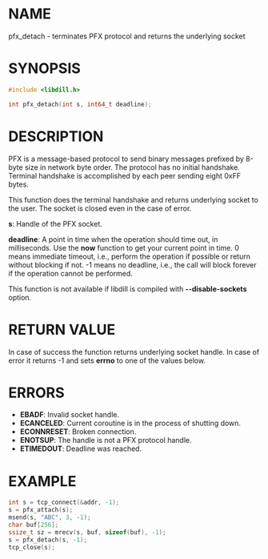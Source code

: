 # NAME

pfx_detach - terminates PFX protocol and returns the underlying socket

# SYNOPSIS

```c
#include <libdill.h>

int pfx_detach(int s, int64_t deadline);
```

# DESCRIPTION

PFX  is a message-based protocol to send binary messages prefixed by 8-byte size in network byte order. The protocol has no initial handshake. Terminal handshake is accomplished by each peer sending eight 0xFF bytes.

This function does the terminal handshake and returns underlying
socket to the user. The socket is closed even in the case of error.

**s**: Handle of the PFX socket.

**deadline**: A point in time when the operation should time out, in milliseconds. Use the **now** function to get your current point in time. 0 means immediate timeout, i.e., perform the operation if possible or return without blocking if not. -1 means no deadline, i.e., the call will block forever if the operation cannot be performed.

This function is not available if libdill is compiled with **--disable-sockets** option.

# RETURN VALUE

In case of success the function returns underlying socket handle. In case of error it returns -1 and sets **errno** to one of the values below.

# ERRORS

* **EBADF**: Invalid socket handle.
* **ECANCELED**: Current coroutine is in the process of shutting down.
* **ECONNRESET**: Broken connection.
* **ENOTSUP**: The handle is not a PFX protocol handle.
* **ETIMEDOUT**: Deadline was reached.

# EXAMPLE

```c
int s = tcp_connect(&addr, -1);
s = pfx_attach(s);
msend(s, "ABC", 3, -1);
char buf[256];
ssize_t sz = mrecv(s, buf, sizeof(buf), -1);
s = pfx_detach(s, -1);
tcp_close(s);
```
